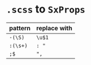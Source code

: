 # `.scss` to `SxProps`

| pattern  | replace with |
| -------- | ------------ |
| `-(\S)`  | `\u$1`       |
| `:(\s+)` | `: "`        |
| `;$`     | `",`         |
